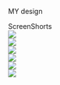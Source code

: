 MY design 

ScreenShorts         
    <img src="/screenshots/Screenshot 2024-03-23 210426.png">
    </br>
    <img src="/screenshots/Screenshot 2024-03-23 210451.png">
    </br>
    <img src="/screenshots/Screenshot 2024-03-23 210507.png">
    </br>
    <img src="/screenshots/Screenshot 2024-03-23 210523.png">
    </br>
    <img src="/screenshots/Screenshot 2024-03-23 210536.png">
    </br>
    <img src="/screenshots/Screenshot 2024-03-23 210547.png">
